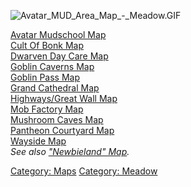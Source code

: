 ![](Avatar_MUD_Area_Map_-_Meadow.GIF "Avatar_MUD_Area_Map_-_Meadow.GIF")

[Avatar Mudschool Map](Avatar_Mudschool_Map "wikilink")  
[Cult Of Bonk Map](Cult_Of_Bonk_Map "wikilink")  
[Dwarven Day Care Map](Dwarven_Day_Care_Map "wikilink")  
[Goblin Caverns Map](Goblin_Caverns_Map "wikilink")  
[Goblin Pass Map](Goblin_Pass_Map "wikilink")  
[Grand Cathedral Map](Grand_Cathedral_Map "wikilink")  
[Highways/Great Wall Map](Highways/Great_Wall_Map "wikilink")  
[Mob Factory Map](Mob_Factory_Map "wikilink")  
[Mushroom Caves Map](Mushroom_Caves_Map "wikilink")  
[Pantheon Courtyard Map](Pantheon_Courtyard_Map "wikilink")  
[Wayside Map](Wayside_Map "wikilink")  
*See also ["Newbieland" Map]("Newbieland"_Map "wikilink").*  

[Category: Maps](Category:_Maps "wikilink") [Category:
Meadow](Category:_Meadow "wikilink")
